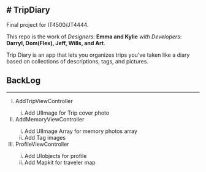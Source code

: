 <h2># TripDiary</h2>
Final project for IT4500/JT4444.  

This repo is the work of <i>Designers</i>: <b>Emma and Kylie</b> <i>with Developers</i>: <b>Darryl, Dom(Flex), Jeff, Wills, and Art</b>.


<p>Trip Diary is an app that lets you organizes trips you've taken like a diary based on collections of descriptions, tags, and pictures.<p>  


  <h2><b>BackLog</b></h2>
  
  <hr>
    <ol type="I">
      <li>AddTripViewController</li>
        <ol type="i"> 
          <li> Add UIImage for Trip cover photo</li>
        </ol>
      <li>AddMemoryViewController</li>
        <ol type="i"> 
          <li> Add UIImage Array for memory photos array</li> 
          <li> Add Tag images</li>
        </ol>
      <li>ProfileViewController</li>
        <ol type="i"> 
          <li> Add UIobjects for profile</li>
          <li> Add Mapkit for traveler map</li>
        </ol>
    </ol>

